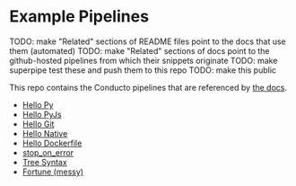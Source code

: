 # Example Pipelines

TODO: make "Related" sections of README files point to the docs that use them (automated)
TODO: make "Related" sections of docs point to the github-hosted pipelines from which their snippets originate
TODO: make superpipe test these and push them to this repo
TODO: make this public

This repo contains the Conducto pipelines that are referenced by [the docs](https://conducto.com/docs).

- [Hello Py](./hello_py/)
- [Hello PyJs](./hello_py_js/)
- [Hello Git](./hello_git/)
- [Hello Native](./hello_native/)
- [Hello Dockerfile](./hello_dockerfile/)
- [stop_on_error](./stop_on_error/)
- [Tree Syntax](./tree_syntax/)
- [Fortune (messy)](./fortune_messy/)
